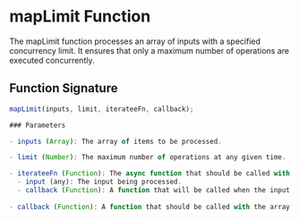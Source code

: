 # mapLimit Function

The mapLimit function processes an array of inputs with a specified concurrency limit. It ensures that only a maximum number of operations are executed concurrently.

## Function Signature

```javascript
mapLimit(inputs, limit, iterateeFn, callback);

### Parameters

- inputs (Array): The array of items to be processed.

- limit (Number): The maximum number of operations at any given time.

- iterateeFn (Function): The async function that should be called with each input to generate the corresponding output. It will have two arguments:
  - input (any): The input being processed.
  - callback (Function): A function that will be called when the input is finished processing. It will be provided with one argument, the processed output.
  
- callback (Function): A function that should be called with the array of outputs once all inputs have been processed.